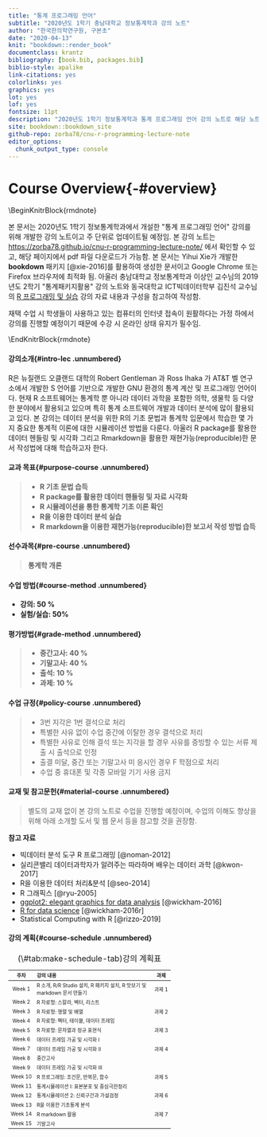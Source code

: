 ```yaml
--- 
title: "통계 프로그래밍 언어"
subtitle: "2020년도 1학기 충남대학교 정보통계학과 강의 노트"
author: "한국한의학연구원, 구본초"
date: "2020-04-13"
knit: "bookdown::render_book"
documentclass: krantz
bibliography: [book.bib, packages.bib]
biblio-style: apalike
link-citations: yes
colorlinks: yes
graphics: yes
lot: yes
lof: yes
fontsize: 11pt
description: "2020년도 1학기 정보통계학과 통계 프로그래밍 언어 강의 노트로 해당 노트는 https://zorba78.github.io/cnu-r-programming-lecture-note/ 에서 확인 가능"
site: bookdown::bookdown_site
github-repo: zorba78/cnu-r-programming-lecture-note
editor_options: 
  chunk_output_type: console
---
```




# Course Overview{-#overview}

\BeginKnitrBlock{rmdnote}<div class="rmdnote">본 문서는 2020년도 1학기 정보통계학과에서 개설한 "통계 프로그래밍 언어" 강의를 위해 개발한 강의 노트이고 주 단위로 업데이트될 예정임. 본 강의 노트는  https://zorba78.github.io/cnu-r-programming-lecture-note/ 에서 확인할 수 있고, 해당 페이지에서 pdf 파일 다운로드가 가능함. 본 문서는 Yihui Xie가 개발한 **bookdown** 패키지 [@xie-2016]를 활용하여 생성한 문서이고 Google Chrome 또는 Firefox 브라우저에 최적화 됨. 아울러 충남대학교 정보통계학과 이상인 교수님의 2019년도 2학기 "통계패키지활용" 강의 노트와 동국대학교 ICT빅데이터학부 김진석 교수님의 [R 프로그래밍 및 실습](http://datamining.dongguk.ac.kr/lectures/R/_book/index.html) 강의 자료 내용과 구성을 참고하여 작성함. 

재택 수업 시 학생들이 사용하고 있는 컴퓨터의 인터넷 접속이 원활하다는 가정 하에서 강의를 진행할 예정이기 때문에 수강 시 온라인 상태 유지가 필수임. 
</div>\EndKnitrBlock{rmdnote}


#### 강의소개{#intro-lec .unnumbered}

R은 뉴질랜드 오클랜드 대학의 Robert Gentleman 과 Ross Ihaka 가 AT&T 벨 연구소에서 개발한 S 언어를 기반으로 개발한 GNU 환경의 통계 계산 및 프로그래밍 언어이다. 현재 R 소프트웨어는 통계학 뿐 아니라 데이터 과학을 포함한 의학, 생물학 등 다양한 분야에서 활용되고 있으며 특히 통계 소프트웨어 개발과 데이터 분석에 많이 활용되고 있다. 본 강의는 데이터 분석을 위한 R의 기초 문법과 통계학 입문에서 학습한 몇 가지 중요한 통계적 이론에 대한 시뮬레이션 방법을 다룬다. 아울러 R package를 활용한 데이터 헨들링 및 시각화 그리고 Rmarkdown을 활용한 재현가능(reproducible)한 문서 작성법에 대해 학습하고자 한다. 


#### 교과 목표{#purpose-course .unnumbered}

> - **R 기초 문법 습득**
> - **R package를 활용한 데이터 핸들링 및 자료 시각화**
> - **R 시뮬레이션을 통한 통계학 기초 이론 확인**
> - **R을 이용한 데이터 분석 실습**
> - **R markdown을 이용한 재현가능(reproducible)한 보고서 작성 방법 습득**



#### 선수과목{#pre-course .unnumbered}

> **통계학 개론**

#### 수업 방법{#course-method .unnumbered}

- **강의: 50 %**
- **실험/실습: 50%**

#### 평가방법{#grade-method .unnumbered}

> - **중간고사: 40 %**
> - **기말고사: 40 %**
> - **출석: 10 %**
> - **과제: 10 %**

#### 수업 규정{#policy-course .unnumbered}

> - 3번 지각은 1번 결석으로 처리
> - 특별한 사유 없이 수업 중간에 이탈한 경우 결석으로 처리
> - 특별한 사유로 인해 결석 또는 지각을 할 경우 사유를 증빙할 수 있는 서류 제출 시 출석으로 인정
> - 출결 미달, 중간 또는 기말고사 미 응시인 경우 F 학점으로 처리
> - 수업 중 휴대폰 및 각종 모바일 기기 사용 금지

#### 교재 및 참고문헌{#material-course .unnumbered}

> 별도의 교재 없이 본 강의 노트로 수업을 진행할 예정이며, 수업의 이해도 향상을 위해 아래 소개할 도서 및 웹 문서 등을 참고할 것을 권장함.

**참고 자료**

- 빅데이터 분석 도구 R 프로그래밍 [@noman-2012]
- 실리콘밸리 데이터과학자가 알려주는 따라하며 배우는 데이터 과학 [@kwon-2017]
- R을 이용한 데이터 처리&분석 [@seo-2014]
- R 그래픽스 [@ryu-2005]
- [ggplot2: elegant graphics for data analysis](https://ggplot2-book.org/) [@wickham-2016]
- [R for data science](https://r4ds.had.co.nz/) [@wickham-2016r]
- Statistical Computing with R [@rizzo-2019]

#### 강의 계획{#course-schedule .unnumbered}

<table class="table table-condensed table-striped" style="font-size: 10px; margin-left: auto; margin-right: auto;">
<caption style="font-size: initial !important;">(\#tab:make-schedule-tab)강의 계획표</caption>
 <thead>
  <tr>
   <th style="text-align:center;"> 주차 </th>
   <th style="text-align:left;"> 강의 내용 </th>
   <th style="text-align:center;"> 과제 </th>
  </tr>
 </thead>
<tbody>
  <tr>
   <td style="text-align:center;"> Week 1 </td>
   <td style="text-align:left;width: 6cm; "> R 소개, R/R Studio 설치, R 패키지 설치, R 맛보기 및 markdown 문서 만들기 </td>
   <td style="text-align:center;"> 과제 1 </td>
  </tr>
  <tr>
   <td style="text-align:center;"> Week 2 </td>
   <td style="text-align:left;width: 6cm; "> R 자료형: 스칼라, 벡터, 리스트 </td>
   <td style="text-align:center;">  </td>
  </tr>
  <tr>
   <td style="text-align:center;"> Week 3 </td>
   <td style="text-align:left;width: 6cm; "> R 자료형: 행렬 및 배열 </td>
   <td style="text-align:center;"> 과제 2 </td>
  </tr>
  <tr>
   <td style="text-align:center;"> Week 4 </td>
   <td style="text-align:left;width: 6cm; "> R 자료형: 팩터, 테이블, 데이터 프레임 </td>
   <td style="text-align:center;">  </td>
  </tr>
  <tr>
   <td style="text-align:center;"> Week 5 </td>
   <td style="text-align:left;width: 6cm; "> R 자료형: 문자열과 정규 표현식 </td>
   <td style="text-align:center;"> 과제 3 </td>
  </tr>
  <tr>
   <td style="text-align:center;"> Week 6 </td>
   <td style="text-align:left;width: 6cm; "> 데이터 프레임 가공 및 시각화 I </td>
   <td style="text-align:center;">  </td>
  </tr>
  <tr>
   <td style="text-align:center;"> Week 7 </td>
   <td style="text-align:left;width: 6cm; "> 데이터 프레임 가공 및 시각화 II </td>
   <td style="text-align:center;"> 과제 4 </td>
  </tr>
  <tr>
   <td style="text-align:center;"> Week 8 </td>
   <td style="text-align:left;width: 6cm; "> 중간고사 </td>
   <td style="text-align:center;">  </td>
  </tr>
  <tr>
   <td style="text-align:center;"> Week 9 </td>
   <td style="text-align:left;width: 6cm; "> 데이터 프레임 가공 및 시각화 III </td>
   <td style="text-align:center;">  </td>
  </tr>
  <tr>
   <td style="text-align:center;"> Week 10 </td>
   <td style="text-align:left;width: 6cm; "> R 프로그래밍: 조건문, 반복문, 함수 </td>
   <td style="text-align:center;"> 과제 5 </td>
  </tr>
  <tr>
   <td style="text-align:center;"> Week 11 </td>
   <td style="text-align:left;width: 6cm; "> 통계시뮬레이션 I: 표본분포 및 중심극한정리 </td>
   <td style="text-align:center;">  </td>
  </tr>
  <tr>
   <td style="text-align:center;"> Week 12 </td>
   <td style="text-align:left;width: 6cm; "> 통계시뮬레이션 2: 신뢰구간과 가설검정 </td>
   <td style="text-align:center;"> 과제 6 </td>
  </tr>
  <tr>
   <td style="text-align:center;"> Week 13 </td>
   <td style="text-align:left;width: 6cm; "> R을 이용한 기초통계 분석 </td>
   <td style="text-align:center;">  </td>
  </tr>
  <tr>
   <td style="text-align:center;"> Week 14 </td>
   <td style="text-align:left;width: 6cm; "> R markdown 활용 </td>
   <td style="text-align:center;"> 과제 7 </td>
  </tr>
  <tr>
   <td style="text-align:center;"> Week 15 </td>
   <td style="text-align:left;width: 6cm; "> 기말고사 </td>
   <td style="text-align:center;">  </td>
  </tr>
</tbody>
</table>


<!-- ```{r include=FALSE} -->
<!-- # automatically create a bib database for R packages -->
<!-- knitr::write_bib(c( -->
<!--   .packages(), 'bookdown', 'knitr', 'rmarkdown' -->
<!-- ), 'packages.bib') -->
<!-- ``` -->
